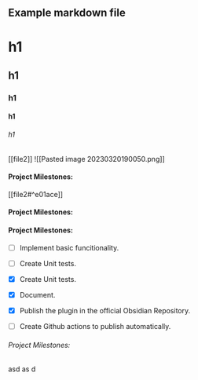 ## Example markdown file
# h1
## h1
### h1
#### h1
###### h1




[[file2]]
![[Pasted image 20230320190050.png]]
#### Project Milestones:

[[file2#^e01ace]]


#### Project Milestones:

#### Project Milestones:

- [ ] Implement basic funcitionality.
- [ ] Create Unit tests.
- [x] Create Unit tests.
- [x] Document.
- [x] Publish the plugin in the official Obsidian Repository.
- [ ] Create Github actions to publish automatically.


###### Project Milestones:


asd
as
d